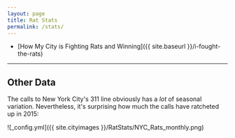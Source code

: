 ```yaml
---
layout: page
title: Rat Stats
permalink: /stats/
---
```


+ [How My City is Fighting Rats and Winning]({{ site.baseurl }}/i-fought-the-rats)

****

## Other Data

The calls to New York City's 311 line obviously has a *lot* of seasonal variation. Nevertheless, it's surprising how much the calls have ratcheted up in 2015:

![_config.yml]({{ site.cityimages }}/RatStats/NYC_Rats_monthly.png) 
